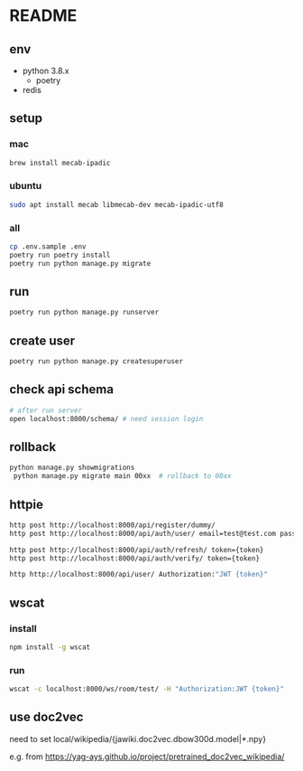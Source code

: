 # README

## env

* python 3.8.x
  * poetry
* redis

## setup

### mac

```bash
brew install mecab-ipadic
```

### ubuntu

```bash
sudo apt install mecab libmecab-dev mecab-ipadic-utf8
```

### all

```bash
cp .env.sample .env
poetry run poetry install
poetry run python manage.py migrate
```

## run

```bash
poetry run python manage.py runserver
```

## create user

```bash
poetry run python manage.py createsuperuser
```

## check api schema

```bash
# after run server
open localhost:8000/schema/ # need session login
```

## rollback

```bash
python manage.py showmigrations
 python manage.py migrate main 00xx  # rollback to 00xx
```

## httpie

```bash
http post http://localhost:8000/api/register/dummy/
http post http://localhost:8000/api/auth/user/ email=test@test.com password=testuser

http post http://localhost:8000/api/auth/refresh/ token={token}
http post http://localhost:8000/api/auth/verify/ token={token}

http http://localhost:8000/api/user/ Authorization:"JWT {token}"
```

## wscat

### install

```bash
npm install -g wscat
```

### run

```bash
wscat -c localhost:8000/ws/room/test/ -H "Authorization:JWT {token}"
```

## use doc2vec

need to set local/wikipedia/{jawiki.doc2vec.dbow300d.model|*.npy}

e.g. from https://yag-ays.github.io/project/pretrained_doc2vec_wikipedia/
